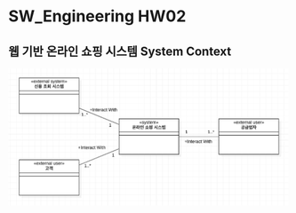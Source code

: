 # SW_Engineering HW02
## 웹 기반 온라인 쇼핑 시스템 System Context
![preview](./SW공학%20과제/20161180%20김동호%20HW02.png)
